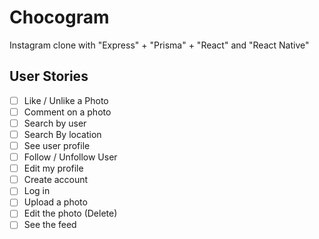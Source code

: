 # Chocogram
Instagram clone with "Express" + "Prisma" + "React" and "React Native"

## User Stories

- [ ] Like / Unlike a Photo
- [ ] Comment on a photo
- [ ] Search by user
- [ ] Search By location
- [ ] See user profile
- [ ] Follow / Unfollow User
- [ ] Edit my profile
- [ ] Create account
- [ ] Log in
- [ ] Upload a photo
- [ ] Edit the photo (Delete)
- [ ] See the feed
